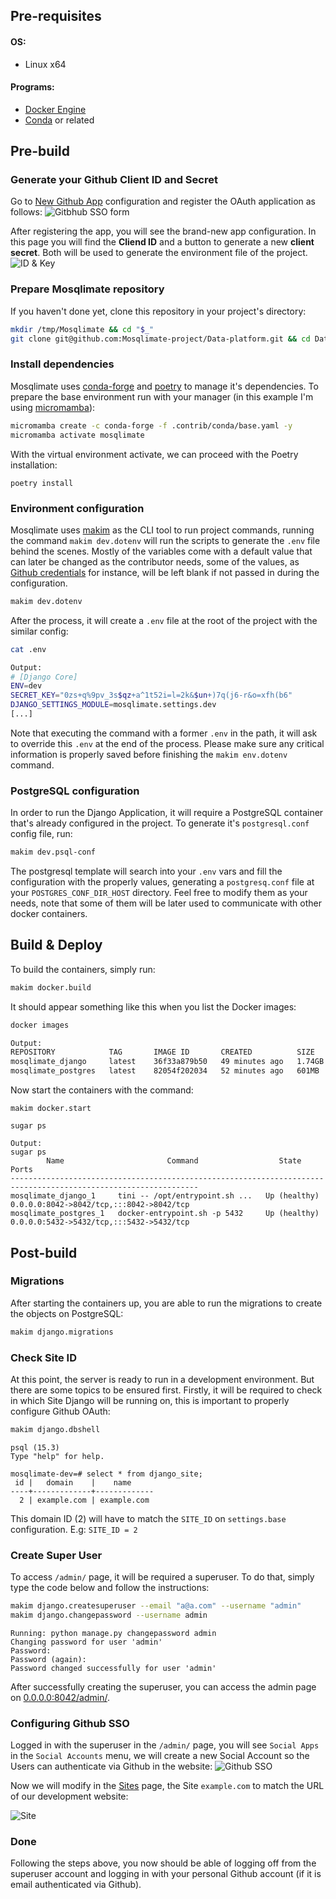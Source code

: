 ## Pre-requisites
#### OS: 
- Linux x64

#### Programs:
- [Docker Engine](https://docs.docker.com/engine/)
- [Conda](https://docs.conda.io/en/latest/) or related
    

## Pre-build
### Generate your Github Client ID and Secret
Go to [New Github App](https://github.com/settings/applications/new) configuration and register the OAuth application as follows:
![Gitbhub SSO form](https://i.imgur.com/oxjPdYE.png)

After registering the app, you will see the brand-new app configuration. In this page you will find the **Cliend ID** and a button to generate a new **client secret**. Both will be used to generate the environment file of the project.
![ID & Key](https://i.imgur.com/fUvvIGi.png)
### Prepare Mosqlimate repository
If you haven't done yet, clone this repository in your project's directory:
```sh
mkdir /tmp/Mosqlimate && cd "$_"
git clone git@github.com:Mosqlimate-project/Data-platform.git && cd Data-platform
```
### Install dependencies
Mosqlimate uses [conda-forge](https://conda-forge.org/) and [poetry](https://python-poetry.org/) to manage it's dependencies. To prepare the base environment run with your manager (in this example I'm using [micromamba](https://mamba.readthedocs.io/en/latest/user_guide/micromamba.html)):
```sh
micromamba create -c conda-forge -f .contrib/conda/base.yaml -y
micromamba activate mosqlimate
```
With the virtual environment activate, we can proceed with the Poetry installation:
```
poetry install
```
### Environment configuration
Mosqlimate uses [makim](https://github.com/osl-incubator/makim) as the CLI tool to run project commands, running the command `makim dev.dotenv` will run the scripts to generate the `.env` file behind the scenes. Mostly of the variables come with a default value that can later be changed as the contributor needs, some of the values, as [Github credentials](#generate-your-github-client-id-and-secret) for instance, will be left blank if not passed in during the configuration.

```sh
makim dev.dotenv
```

After the process, it will create a `.env` file at the root of the project with the similar config:
```sh
cat .env

Output:
# [Django Core]
ENV=dev
SECRET_KEY="0zs+q%9pv_3s$qz+a^1t52i=l=2k&$un+)7q(j6-r&o=xfh(b6"
DJANGO_SETTINGS_MODULE=mosqlimate.settings.dev
[...]
```
Note that executing the command with a former `.env` in the path, it will ask to override this `.env` at the end of the process. Please make sure any critical information is properly saved before finishing the `makim env.dotenv` command. 

### PostgreSQL configuration
In order to run the Django Application, it will require a PostgreSQL container that's already configured in the project. To generate it's `postgresql.conf` config file, run: 
```sh
makim dev.psql-conf
```
The postgresql template will search into your `.env` vars and fill the configuration with the properly values, generating a `postgresq.conf` file at your `POSTGRES_CONF_DIR_HOST` directory. Feel free to modify them as your needs, note that some of them will be later used to communicate with other docker containers.

## Build & Deploy
To build the containers, simply run:
```sh
makim docker.build
```
It should appear something like this when you list the Docker images:
```sh
docker images

Output:
REPOSITORY            TAG       IMAGE ID       CREATED          SIZE
mosqlimate_django     latest    36f33a879b50   49 minutes ago   1.74GB
mosqlimate_postgres   latest    82054f202034   52 minutes ago   601MB

```
Now start the containers with the command:
```
makim docker.start
```
```
sugar ps

Output:
sugar ps
        Name                       Command                  State                        Ports
----------------------------------------------------------------------------------------------------------------
mosqlimate_django_1     tini -- /opt/entrypoint.sh ...   Up (healthy)   0.0.0.0:8042->8042/tcp,:::8042->8042/tcp
mosqlimate_postgres_1   docker-entrypoint.sh -p 5432     Up (healthy)   0.0.0.0:5432->5432/tcp,:::5432->5432/tcp
```

## Post-build
### Migrations
After starting the containers up, you are able to run the migrations to create the objects on PostgreSQL:
```sh
makim django.migrations
```

### Check Site ID
At this point, the server is ready to run in a development environment. But there are some topics to be ensured first. Firstly, it will be required to check in which Site Django will be running on, this is important to properly configure Github OAuth:
```py
makim django.dbshell
```
```
psql (15.3)
Type "help" for help.

mosqlimate-dev=# select * from django_site;
 id |   domain    |    name     
----+-------------+-------------
  2 | example.com | example.com
  ```

This domain ID (2) will have to match the `SITE_ID` on `settings.base` configuration. E.g: `SITE_ID = 2`

### Create Super User
To access `/admin/` page, it will be required a superuser. To do that, simply type the code below and follow the instructions:
```sh
makim django.createsuperuser --email "a@a.com" --username "admin"
makim django.changepassword --username admin
```
```
Running: python manage.py changepassword admin
Changing password for user 'admin'
Password:
Password (again):
Password changed successfully for user 'admin'
```
After successfully creating the superuser, you can access the admin page on [0.0.0.0:8042/admin/](0.0.0.0:8042/admin/).

### Configuring Github SSO
Logged in with the superuser in the `/admin/` page, you will see `Social Apps` in the `Social Accounts` menu, we will create a new Social Account so the Users can authenticate via Github in the website:
 ![Github SSO](https://i.imgur.com/vmOEpyk.png)

Now we will modify in the [Sites](http://0.0.0.0:8042/admin/sites/site/) page, the Site `example.com` to match the URL of our development website:

![Site](https://i.imgur.com/dwJCVRd.png)
### Done
Following the steps above, you now should be able of logging off from the superuser account and logging in with your personal Github account (if it is email authenticated via Github).
